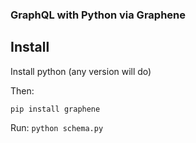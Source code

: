 ### GraphQL with Python via Graphene

## Install

Install python (any version will do)

Then:

`pip install graphene`

Run:
`python schema.py`
